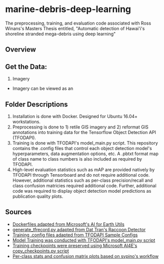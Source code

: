 # marine-debris-deep-learning
The preprocessing, training, and evaluation code associated with Ross Winans's Masters Thesis entitled, "Automatic detection of Hawai'i's shoreline stranded mega-debris using deep learning"

## Overview


## Get the Data:
1. Imagery
- Imagery can be viewed as an 
## Folder Descriptions
1. Installation is done with Docker. Designed for Ubuntu 16.04+ workstations.
2. Preprocessing is done to 1) retile GIS imagery and 2) reformat GIS annotations into training data for the Tensorflow Object Detection API (TFODAPI).
3. Training is done with TFODAPI's model_main.py script. This repository contains the .config files that control each object detection model's hyperparameters, data augmentation options, etc. A .pbtxt format map of class name to class numbers is also included as required by TFODAPI.
4. High-level evaluation statistics such as mAP are provided natively by TFODAPI through Tensorboard and do not require additional code. However, additional statistics such as per-class precision/recall and class confusion matricies required additional code. Further, additional code was required to display object detection model predictions as publication quality plots.

## Sources
- [Dockerfiles adapted from Microsoft's AI for Earth Utils](https://github.com/microsoft/ai4eutils/tree/master/TF_OD_API)
- [generate_tfrecord.py adapted from Dat Tran's Raccoon Detector](https://github.com/datitran/raccoon_dataset/blob/master/generate_tfrecord.py)
- [Training .config files adapted from TFODAPI Sample Configs](https://github.com/tensorflow/models/tree/master/research/object_detection/samples/configs)
- [Model Training was conducted with TFODAPI's model_main.py script](https://github.com/tensorflow/models/tree/master/research/object_detection)
- [Training checkpoints were preserved using Microsoft AI4E's copy_checkpoints.py script](https://github.com/microsoft/CameraTraps/blob/d61545751c957a92f763fa2f435f1d5f058ed044/detection/detector_training/copy_checkpoints.py)
- [Per-class stats and confusion matrix plots based on svpino's workflow](https://github.com/svpino/tf_object_detection_cm/blob/master/confusion_matrix.py)
